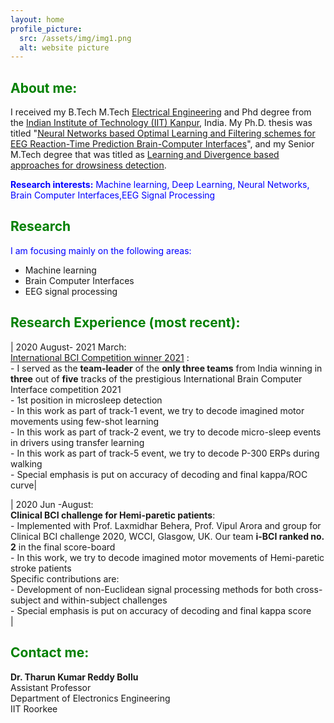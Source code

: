 ```yaml
---
layout: home
profile_picture:
  src: /assets/img/img1.png
  alt: website picture
---
```

## <span style="color: Green">About me:</span>
I received my B.Tech M.Tech  [<ins>Electrical Engineering</ins>](http://www.iitk.ac.in/ee/) and Phd degree from the [<ins>Indian Institute of Technology (IIT) Kanpur</ins>](http://www.iitk.ac.in/), India. My Ph.D. thesis was titled "[<ins>Neural Networks based Optimal Learning and Filtering schemes for EEG Reaction-Time Prediction Brain-Computer Interfaces</ins>](https://drive.google.com/file/d/1HOyRPzQv4ACFscKFfPbERQ-_Db9rF44c/view?usp=sharing)", and my Senior 
M.Tech degree that was titled as [<ins> Learning and Divergence based approaches for drowsiness detection</ins>](https://.drivegoogle.com/file/d/1O_e3SM5yiHwZegvkOSqVndaMydc422GP/view?usp=sharing).

<span style="color: blue"><b>Research interests:</b> Machine learning, Deep Learning, Neural Networks, Brain Computer Interfaces,EEG Signal Processing</span>


## <span style="color: green">Research</span>

<span style="color: blue">I am focusing mainly on the following areas:</span>                                                                                          
- Machine learning
- Brain Computer Interfaces
- EEG signal processing 


## <span style="color: Green">Research Experience (most recent):</span>  

| 2020 August- 2021 March: <br> [International BCI Competition winner 2021](http://brain.korea.ac.kr/bci2021/competition.php) :<br>- I served as the **team-leader** of the **only three teams** from India winning in **three** out of **five** tracks of the prestigious International Brain Computer Interface competition 2021 <br>-	1st position in microsleep detection <br>- In this work as part of track-1 event, we try to decode imagined motor movements using few-shot learning <br>-	In this work as part of track-2 event, we try to decode micro-sleep events in drivers using transfer learning <br>-	In this work as part of track-5 event, we try to decode P-300 ERPs during walking <br>- Special emphasis is put on accuracy of decoding and final kappa/ROC curve|

| 2020 Jun -August: <br>**Clinical BCI challenge for Hemi-paretic patients**: <br>- Implemented with Prof. Laxmidhar Behera, Prof. Vipul Arora and group for Clinical BCI challenge 2020, WCCI, Glasgow, UK. Our team **i-BCI ranked no. 2** in the final score-board <br>- In this work, we try to decode imagined motor movements of Hemi-paretic stroke patients <br> Specific contributions are: <br>- Development of non-Euclidean signal processing methods for both cross-subject and within-subject challenges <br>- Special emphasis is put on accuracy of decoding and final kappa score <br/>|




## <span style="color: Green">Contact me:</span>
**Dr. Tharun Kumar Reddy Bollu**
<br>Assistant Professor
<br>Department of Electronics Engineering
<br>IIT Roorkee





